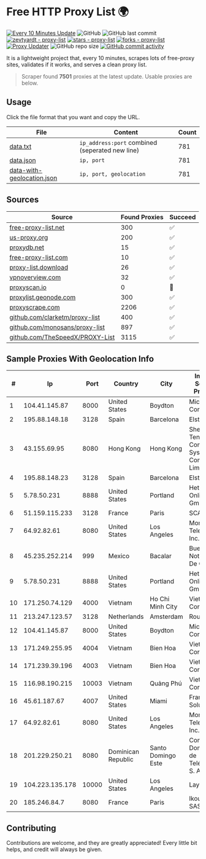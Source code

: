 
# Free HTTP Proxy List 🌍

[![Every 10 Minutes Update](https://github.com/mertguvencli/http-proxy-list/actions/workflows/main.yml/badge.svg?branch=main)](https://github.com/mertguvencli/http-proxy-list/actions/workflows/main.yml)
![GitHub](https://img.shields.io/github/license/mertguvencli/http-proxy-list)
![GitHub last commit](https://img.shields.io/github/last-commit/mertguvencli/http-proxy-list)
[![zevtyardt - proxy-list](https://img.shields.io/static/v1?label=zevtyardt&message=proxy-list&color=blue&logo=github)](https://github.com/zevtyardt/proxy-list "Go to GitHub repo")
[![stars - proxy-list](https://img.shields.io/github/stars/zevtyardt/proxy-list?style=social)](https://github.com/zevtyardt/proxy-list)
[![forks - proxy-list](https://img.shields.io/github/forks/zevtyardt/proxy-list?style=social)](https://github.com/zevtyardt/proxy-list)
[![Proxy Updater](https://github.com/zevtyardt/proxy-list/workflows/Proxy%20Updater/badge.svg)](https://github.com/zevtyardt/proxy-list/actions?query=workflow:"Proxy+Updater")
![GitHub repo size](https://img.shields.io/github/repo-size/zevtyardt/proxy-list)
[![GitHub commit activity](https://img.shields.io/github/commit-activity/m/zevtyardt/proxy-list?logo=commits)](https://github.com/zevtyardt/proxy-list/commits/main)

It is a lightweight project that, every 10 minutes, scrapes lots of free-proxy sites, validates if it works, and serves a clean proxy list.

> Scraper found **7501** proxies at the latest update. Usable proxies are below.

## Usage

Click the file format that you want and copy the URL.

|File|Content|Count|
|----|-------|-----|
|[data.txt](https://raw.githubusercontent.com/mertguvencli/http-proxy-list/main/proxy-list/data.txt)|`ip_address:port` combined (seperated new line)|781|
|[data.json](https://raw.githubusercontent.com/mertguvencli/http-proxy-list/main/proxy-list/data.json)|`ip, port`|781|
|[data-with-geolocation.json](https://raw.githubusercontent.com/mertguvencli/http-proxy-list/main/proxy-list/data-with-geolocation.json)|`ip, port, geolocation`|781|

## Sources

|Source|Found Proxies|Succeed|
|------|-------------|-------|
|[free-proxy-list.net](https://free-proxy-list.net)|300|✅|
|[us-proxy.org](https://www.us-proxy.org)|200|✅|
|[proxydb.net](http://proxydb.net)|15|✅|
|[free-proxy-list.com](https://free-proxy-list.com/?page=&port=&type%5B%5D=http&type%5B%5D=https&up_time=0&search=Search)|10|✅|
|[proxy-list.download](https://www.proxy-list.download/HTTP)|26|✅|
|[vpnoverview.com](https://vpnoverview.com/privacy/anonymous-browsing/free-proxy-servers)|32|✅|
|[proxyscan.io](https://www.proxyscan.io)|0|🚫|
|[proxylist.geonode.com](https://proxylist.geonode.com/api/proxy-list?limit=300&page=1&sort_by=lastChecked&sort_type=desc&protocols=http,https)|300|✅|
|[proxyscrape.com](https://api.proxyscrape.com/v2/?request=displayproxies&protocol=http&timeout=10000&country=all&ssl=all&anonymity=all)|2206|✅|
|[github.com/clarketm/proxy-list](https://raw.githubusercontent.com/clarketm/proxy-list/master/proxy-list-raw.txt)|400|✅|
|[github.com/monosans/proxy-list](https://raw.githubusercontent.com/monosans/proxy-list/main/proxies/http.txt)|897|✅|
|[github.com/TheSpeedX/PROXY-List](https://raw.githubusercontent.com/TheSpeedX/PROXY-List/master/http.txt)|3115|✅|


## Sample Proxies With Geolocation Info

|#|Ip|Port|Country|City|Internet Service Provider|
|-|--|----|-------|----|-------------------------|
|1|104.41.145.87|8000|United States|Boydton|Microsoft Corporation|
|2|195.88.148.18|3128|Spain|Barcelona|Elstir S.L.|
|3|43.155.69.95|8080|Hong Kong|Hong Kong|Shenzhen Tencent Computer Systems Company Limited|
|4|195.88.148.23|3128|Spain|Barcelona|Elstir S.L.|
|5|5.78.50.231|8888|United States|Portland|Hetzner Online GmbH|
|6|51.159.115.233|3128|France|Paris|SCALEWAY|
|7|64.92.82.61|8080|United States|Los Angeles|Momentum Telecom, Inc.|
|8|45.235.252.214|999|Mexico|Bacalar|Buenas Noticias SA De CV|
|9|5.78.50.231|8888|United States|Portland|Hetzner Online GmbH|
|10|171.250.74.129|4000|Vietnam|Ho Chi Minh City|Viettel Corporation|
|11|213.247.123.57|3128|Netherlands|Amsterdam|Routit BV|
|12|104.41.145.87|8000|United States|Boydton|Microsoft Corporation|
|13|171.249.255.95|4004|Vietnam|Bien Hoa|Viettel Corporation|
|14|171.239.39.196|4003|Vietnam|Bien Hoa|Viettel Corporation|
|15|116.98.190.215|10003|Vietnam|Quảng Phú|Viettel Corporation|
|16|45.61.187.67|4007|United States|Miami|FranTech Solutions|
|17|64.92.82.61|8080|United States|Los Angeles|Momentum Telecom, Inc.|
|18|201.229.250.21|8080|Dominican Republic|Santo Domingo Este|Compañía Dominicana de Teléfonos S. A.|
|19|104.223.135.178|10000|United States|Los Angeles|LayerHost|
|20|185.246.84.7|8080|France|Paris|Ikoula Net SAS|



## Contributing

Contributions are welcome, and they are greatly appreciated! Every
little bit helps, and credit will always be given.


